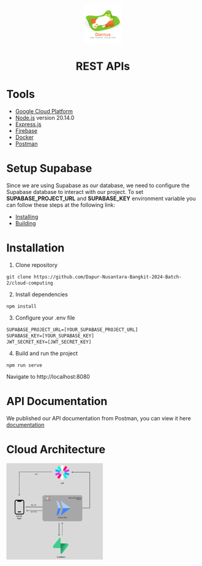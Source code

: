 <div align="center">
  <img src="https://github.com/Dapur-Nusantara-Bangkit-2024-Batch-2/.github/blob/main/profile/assets/logodarnus%201.png" alt="Logo Darnus" style="width: 20%;">
  <h1>REST APIs</h1>
</div>

# Tools
- [Google Cloud Platform](https://cloud.google.com/)
- [Node.js](https://nodejs.org/en) version 20.14.0
- [Express.js](https://expressjs.com/)
- [Firebase](https://supabase.com/)
- [Docker](https://www.docker.com/)
- [Postman](https://www.postman.com/)

# Setup Supabase
Since we are using Supabase as our database, we need to configure the Supabase database to interact with our project. To set **SUPABASE_PROJECT_URL** and **SUPABASE_KEY** environment variable you can follow these steps at the following link: 
- [Installing](https://supabase.com/docs/reference/javascript/installing)
- [Building](https://medium.com/@heshramsis/building-a-crud-app-with-supabase-and-express-a-step-by-step-guide-for-junior-developers-81456b850910)

# Installation
1. Clone repository
```
git clone https://github.com/Dapur-Nusantara-Bangkit-2024-Batch-2/cloud-computing
```
2. Install dependencies
```
npm install
```
3. Configure your .env file
```
SUPABASE_PROJECT_URL=[YOUR_SUPABASE_PROJECT_URL]
SUPABASE_KEY=[YOUR_SUPABASE_KEY]
JWT_SECRET_KEY=[JWT_SECRET_KEY]
```
4. Build and run the project
```
npm run serve
```
Navigate to http://localhost:8080

# API Documentation
We published our API documentation from Postman, you can view it here [documentation](https://documenter.getpostman.com/view/34824896/2sA3XV8KYF)

# Cloud Architecture
<div>
  <img src="https://github.com/Dapur-Nusantara-Bangkit-2024-Batch-2/.github/blob/main/profile/assets/Frame%201.png" alt="Cloud Architecture" style="width: 50%;">
</div>
